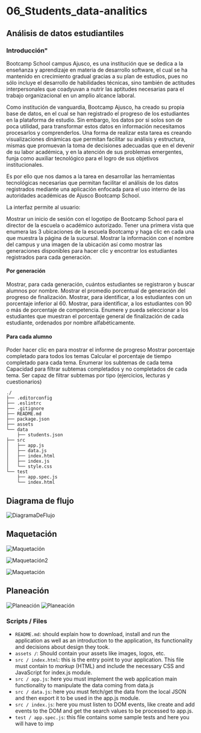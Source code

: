 # 06_Students_data-analitics

## Análisis de datos estudiantiles

### Introducción"

Bootcamp School campus Ajusco, es una institución que se dedica a la enseñanza y aprendizaje en materia de desarrollo software, el cual se ha mantenido en crecimiento gradual gracias a su plan de estudios, pues no sólo incluye el desarrollo de habilidades técnicas, sino también de actitudes interpersonales que coadyuvan a nutrir las aptitudes necesarias para el trabajo organizacional en un amplio alcance laboral.

Como institución de vanguardia, Bootcamp Ajusco, ha creado su propia base de datos, en el cual se han registrado el progreso de los estudiantes en la plataforma de estudio. Sin embargo, los datos por sí solos son de poca utilidad, para transformar estos datos en información necesitamos procesarlos y comprenderlos. Una forma de realizar esta tarea es creando visualizaciones dinámicas que permitan facilitar su análisis y estructura, mismas que promuevan la toma de decisiones adecuadas que en el devenir de su labor académica, y en la atención de sus problemas emergentes, funja como auxiliar tecnológico para el logro de sus objetivos institucionales.

Es por ello que nos damos a la tarea en desarrollar las herramientas tecnológicas necesarias que permitan facilitar el análisis de los datos registrados mediante una aplicación enfocada para el uso interno de las autoridades académicas de Ajusco Bootcamp School.

La interfaz permite al usuario:

Mostrar un inicio de sesión con el logotipo de Bootcamp School para el director de la escuela o académico autorizado.
Tener una primera vista que enumera las 3 ubicaciones de la escuela Bootcamp y haga clic en cada una que muestra la página de la sucursal.
Mostrar la información con el nombre del campus y una imagen de la ubicación así como mostrar las generaciones disponibles para hacer clic y encontrar los estudiantes registrados para cada generación.

#### Por generación

Mostrar, para cada generación, cuántos estudiantes se registraron y buscar alumnos por nombre.
Mostrar el promedio porcentual de generación del progreso de finalización.
Mostrar, para identificar, a los estudiantes con un porcentaje inferior al 60.
Mostrar, para identificar, a los estudiantes con 90 o más de porcentaje de competencia.
Enumere y pueda seleccionar a los estudiantes que muestran el porcentaje general de finalización de cada estudiante, ordenados por nombre alfabéticamente.

#### Para cada alumno

Poder hacer clic en para mostrar el informe de progreso
Mostrar porcentaje completado para todos los temas
Calcular el porcentaje de tiempo completado para cada tema.
Enumerar los subtemas de cada tema
Capacidad para filtrar subtemas completados y no completados de cada tema.
Ser capaz de filtrar subtemas por tipo (ejercicios, lecturas y cuestionarios)

```text
./
├── .editorconfig
├── .eslintrc
├── .gitignore
├── README.md
├── package.json
├── assets
└── data
    ├── students.json
├── src
│   ├── app.js
│   ├── data.js
│   ├── index.html
│   ├── index.js
│   └── style.css
└── test
    ├── app.spec.js
    └── index.html
```

## Diagrama de flujo

![DiagramaDeFlujo](./assets/DiagramaDeFlujo.jpeg)

## Maquetación

![Maquetación](./assets/Maquetacion1.jpeg)

![Maquetación2](./assets/Maquetacion2.jpeg)

![Maquetación](./assets/Maquetacion3.jpeg)

## Planeación

![Planeación](./assets/Planeacion1.png)
![Planeación](./assets/Planeacion2.png)

### Scripts / Files

- `README.md`: should explain how to download, install and run the application as well as an introduction to the application, its functionality and decisions about design they took.
- `assets /`: Should contain your assets like images, logos, etc.
- `src / index.html`: this is the entry point to your application. This file must contain to _markup_ (HTML) and include the necessary CSS and JavaScript for index.js module.
- `src / app.js`: here you must implement the web application main functionality to manipulate the data coming from data.js
- `src / data.js`: here you must fetch/get the data from the local JSON and then export it to be used in the app.js module.
- `src / index.js`: here you must listen to DOM events, like create and add events to the DOM and get the search values to be processed to app.js.
- `test / app.spec.js`: this file contains some sample tests and here you will have to imp
